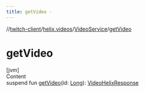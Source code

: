 ```yaml
---
title: getVideo -
---
```

//[twitch-client](../../index.md)/[helix.videos](../index.md)/[VideoService](index.md)/[getVideo](get-video.md)



# getVideo  
[jvm]  
Content  
suspend fun [getVideo](get-video.md)(id: [Long](https://kotlinlang.org/api/latest/jvm/stdlib/kotlin/-long/index.html)): [VideoHelixResponse](../-video-helix-response/index.md)  



